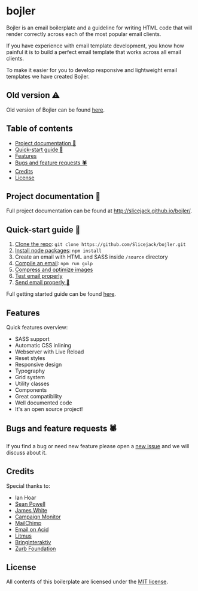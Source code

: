 # bojler
Bojler is an email boilerplate and a guideline for writing HTML code that will render correctly across each of the most popular email clients.

If you have experience with email template development, you know how painful it is to build a perfect email template that works across all email clients.

To make it easier for you to develop responsive and lightweight email templates we have created Bojler.

## Old version ⚠️
Old version of Bojler can be found [here](https://github.com/Slicejack/bojler/tree/v1).

## Table of contents
- [Project documentation 📖](https://github.com/Slicejack/bojler#project-documentation-)
- [Quick-start guide 🚀](https://github.com/Slicejack/bojler#quick-start-guide-)
- [Features](https://github.com/Slicejack/bojler#features)
- [Bugs and feature requests 🕷️](https://github.com/Slicejack/bojler#bugs-and-feature-requests-️)
- [Credits](https://github.com/Slicejack/bojler#credits)
- [License](https://github.com/Slicejack/bojler#license)

## Project documentation 📖
Full project documentation can be found at http://slicejack.github.io/bojler/.

## Quick-start guide 🚀
1. [Clone the repo](http://slicejack.github.io/bojler/getting-started#clone-the-repo): `git clone https://github.com/Slicejack/bojler.git`
2. [Install node packages](http://slicejack.github.io/bojler/getting-started#install-node-packages): `npm install`
3. Create an email with HTML and SASS inside `/source` directory
4. [Compile an email](http://slicejack.github.io/bojler/getting-started#run-the-bojler-): `npm run gulp`
5. [Compress and optimize images](http://slicejack.github.io/bojler/#compress-and-optimize-your-images)
6. [Test email properly](http://slicejack.github.io/bojler/#test-your-email-properly)
7. [Send email properly 🎉](http://slicejack.github.io/bojler/#send-your-email-properly)

Full getting started guide can be found [here](http://slicejack.github.io/bojler/getting-started).

## Features
Quick features overview:
- SASS support
- Automatic CSS inlining
- Webserver with Live Reload
- Reset styles
- Responsive design
- Typography
- Grid system
- Utility classes
- Components
- Great compatibility
- Well documented code
- It's an open source project!

## Bugs and feature requests 🕷️
If you find a bug or need new feature please open a [new issue](https://github.com/Slicejack/bojler/issues) and we will discuss about it.

## Credits
Special thanks to:
- Ian Hoar
- [Sean Powell](https://github.com/seanpowell/Email-Boilerplate)
- [James White](https://blog.jmwhite.co.uk)
- [Campaign Monitor](https://www.campaignmonitor.com/)
- [MailChimp](http://www.mailchimp.com/)
- [Email on Acid](http://www.emailology.org/#1)
- [Litmus](http://litmus.com)
- [Bringinteraktiv](http://removebluelinks.com)
- [Zurb Foundation](http://foundation.zurb.com/emails.html)

## License
All contents of this boilerplate are licensed under the [MIT license](https://github.com/Slicejack/bojler/blob/master/LICENSE).
